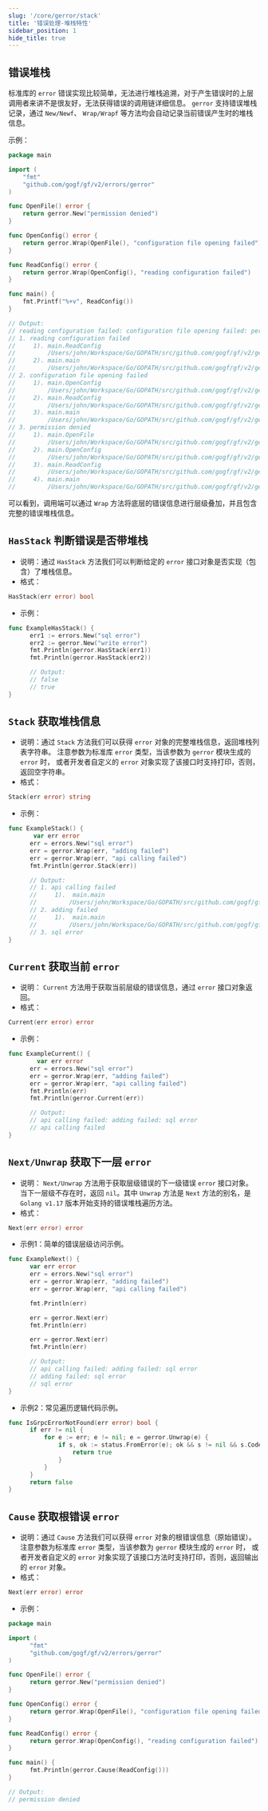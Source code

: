 ```yaml
---
slug: '/core/gerror/stack'
title: '错误处理-堆栈特性'
sidebar_position: 1
hide_title: true
---
```


## 错误堆栈

标准库的 `error` 错误实现比较简单，无法进行堆栈追溯，对于产生错误时的上层调用者来讲不是很友好，无法获得错误的调用链详细信息。 `gerror` 支持错误堆栈记录，通过 `New/Newf`、 `Wrap/Wrapf` 等方法均会自动记录当前错误产生时的堆栈信息。

示例：

```go
package main

import (
    "fmt"
    "github.com/gogf/gf/v2/errors/gerror"
)

func OpenFile() error {
    return gerror.New("permission denied")
}

func OpenConfig() error {
    return gerror.Wrap(OpenFile(), "configuration file opening failed")
}

func ReadConfig() error {
    return gerror.Wrap(OpenConfig(), "reading configuration failed")
}

func main() {
    fmt.Printf("%+v", ReadConfig())
}

// Output:
// reading configuration failed: configuration file opening failed: permission denied
// 1. reading configuration failed
//     1). main.ReadConfig
//         /Users/john/Workspace/Go/GOPATH/src/github.com/gogf/gf/v2/geg/errors/gerror/gerror2.go:18
//     2). main.main
//         /Users/john/Workspace/Go/GOPATH/src/github.com/gogf/gf/v2/geg/errors/gerror/gerror2.go:25
// 2. configuration file opening failed
//     1). main.OpenConfig
//         /Users/john/Workspace/Go/GOPATH/src/github.com/gogf/gf/v2/geg/errors/gerror/gerror2.go:14
//     2). main.ReadConfig
//         /Users/john/Workspace/Go/GOPATH/src/github.com/gogf/gf/v2/geg/errors/gerror/gerror2.go:18
//     3). main.main
//         /Users/john/Workspace/Go/GOPATH/src/github.com/gogf/gf/v2/geg/errors/gerror/gerror2.go:25
// 3. permission denied
//     1). main.OpenFile
//         /Users/john/Workspace/Go/GOPATH/src/github.com/gogf/gf/v2/geg/errors/gerror/gerror2.go:10
//     2). main.OpenConfig
//         /Users/john/Workspace/Go/GOPATH/src/github.com/gogf/gf/v2/geg/errors/gerror/gerror2.go:14
//     3). main.ReadConfig
//         /Users/john/Workspace/Go/GOPATH/src/github.com/gogf/gf/v2/geg/errors/gerror/gerror2.go:18
//     4). main.main
//         /Users/john/Workspace/Go/GOPATH/src/github.com/gogf/gf/v2/geg/errors/gerror/gerror2.go:25
```

可以看到，调用端可以通过 `Wrap` 方法将底层的错误信息进行层级叠加，并且包含完整的错误堆栈信息。

## `HasStack` 判断错误是否带堆栈

- 说明：通过 `HasStack` 方法我们可以判断给定的 `error` 接口对象是否实现（包含）了堆栈信息。
- 格式：

```go
HasStack(err error) bool
```

- 示例：

```go
func ExampleHasStack() {
      err1 := errors.New("sql error")
      err2 := gerror.New("write error")
      fmt.Println(gerror.HasStack(err1))
      fmt.Println(gerror.HasStack(err2))

      // Output:
      // false
      // true
}
```


## `Stack` 获取堆栈信息

- 说明：通过 `Stack` 方法我们可以获得 `error` 对象的完整堆栈信息，返回堆栈列表字符串。 注意参数为标准库 `error` 类型，当该参数为 `gerror` 模块生成的 `error` 时， 或者开发者自定义的 `error` 对象实现了该接口时支持打印，否则，返回空字符串。
- 格式：

```go
Stack(err error) string
```

- 示例：

```go
func ExampleStack() {
       var err error
      err = errors.New("sql error")
      err = gerror.Wrap(err, "adding failed")
      err = gerror.Wrap(err, "api calling failed")
      fmt.Println(gerror.Stack(err))

      // Output:
      // 1. api calling failed
      //     1).  main.main
      //         /Users/john/Workspace/Go/GOPATH/src/github.com/gogf/gf/.example/other/test.go:14
      // 2. adding failed
      //     1).  main.main
      //         /Users/john/Workspace/Go/GOPATH/src/github.com/gogf/gf/.example/other/test.go:13
      // 3. sql error
}
```


## `Current` 获取当前 `error`

- 说明： `Current` 方法用于获取当前层级的错误信息，通过 `error` 接口对象返回。
- 格式：

```go
Current(err error) error
```

- 示例：

```go
func ExampleCurrent() {
        var err error
      err = errors.New("sql error")
      err = gerror.Wrap(err, "adding failed")
      err = gerror.Wrap(err, "api calling failed")
      fmt.Println(err)
      fmt.Println(gerror.Current(err))

      // Output:
      // api calling failed: adding failed: sql error
      // api calling failed
}
```


## `Next/Unwrap` 获取下一层 `error`

- 说明： `Next/Unwrap` 方法用于获取层级错误的下一级错误 `error` 接口对象。当下一层级不存在时，返回 `nil`。其中 `Unwrap` 方法是 `Next` 方法的别名，是 `Golang v1.17` 版本开始支持的错误堆栈遍历方法。
- 格式：

```go
Next(err error) error
```

- 示例1：简单的错误层级访问示例。

```go
func ExampleNext() {
      var err error
      err = errors.New("sql error")
      err = gerror.Wrap(err, "adding failed")
      err = gerror.Wrap(err, "api calling failed")

      fmt.Println(err)

      err = gerror.Next(err)
      fmt.Println(err)

      err = gerror.Next(err)
      fmt.Println(err)

      // Output:
      // api calling failed: adding failed: sql error
      // adding failed: sql error
      // sql error
}
```

- 示例2：常见遍历逻辑代码示例。

```go
func IsGrpcErrorNotFound(err error) bool {
      if err != nil {
          for e := err; e != nil; e = gerror.Unwrap(e) {
              if s, ok := status.FromError(e); ok && s != nil && s.Code() == codes.NotFound {
                  return true
              }
          }
      }
      return false
}
```


## `Cause` 获取根错误 `error`

- 说明：通过 `Cause` 方法我们可以获得 `error` 对象的根错误信息（原始错误）。 注意参数为标准库 `error` 类型，当该参数为 `gerror` 模块生成的 `error` 时， 或者开发者自定义的 `error` 对象实现了该接口方法时支持打印，否则，返回输出的 `error` 对象。
- 格式：

```go
Next(err error) error
```

- 示例：

```go
package main

import (
      "fmt"
      "github.com/gogf/gf/v2/errors/gerror"
)

func OpenFile() error {
      return gerror.New("permission denied")
}

func OpenConfig() error {
      return gerror.Wrap(OpenFile(), "configuration file opening failed")
}

func ReadConfig() error {
      return gerror.Wrap(OpenConfig(), "reading configuration failed")
}

func main() {
      fmt.Println(gerror.Cause(ReadConfig()))
}

// Output:
// permission denied
```